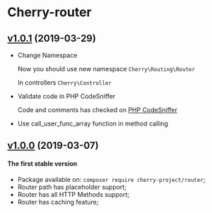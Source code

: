 # Cherry-router 

## [v1.0.1](https://github.com/ABGEO07/cherry-router/releases/tag/v1.0.1 "v1.0.1") (2019-03-29)

- Change Namespace

    Now you should use new namespace `Cherry\Routing\Router`
    
    In controllers `Cherry\Controller`

- Validate code in PHP CodeSniffer

    Code and comments has checked on [PHP CodeSniffer](https://github.com/squizlabs/PHP_CodeSniffer)
    
- Use call_user_func_array function in method calling 


## [v1.0.0](https://github.com/ABGEO07/cherry-router/releases/tag/v1.0.0 "v1.0.0") (2019-03-07)
#### The first stable version

- Package available on: `composer require cherry-project/router`;
- Router path has placeholder support;
- Router has all HTTP Methods support;
- Router has caching feature;